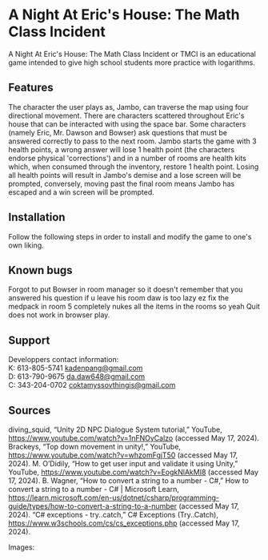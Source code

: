 # A Night At Eric's House: The Math Class Incident
A Night At Eric's House: The Math Class Incident or TMCI is an educational game intended to give high school students more practice with logarithms. 

## Features
The character the user plays as, Jambo, can traverse the map using four directional movement. There are characters scattered throughout Eric's house that can be interacted with using the space bar. Some characters (namely Eric, Mr. Dawson and Bowser) ask questions that must be answered correctly to pass to the next room. Jambo starts the game with 3 health points, a wrong answer will lose 1 health point (the characters endorse physical 'corrections') and in a number of rooms are health kits which, when consumed through the inventory, restore 1 health point. Losing all health points will result in Jambo's demise and a lose screen will be prompted, conversely, moving past the final room means Jambo has escaped and a win screen will be prompted. 

## Installation
Follow the following steps in order to install and modify the game to one's own liking. 

## Known bugs
Forgot to put Bowser in room manager so it doesn't remember that you answered his question if u leave his room daw is too lazy ez fix
the medpack in room 5 completely nukes all the items in the rooms so yeah
Quit does not work in browser play.

## Support
Developpers contact information: <br>
K: 613-805-5741 kadenpang@gmail.com <br>
D: 613-790-9675 da.daw648@gmail.com <br>
C: 343-204-0702 coktamyssovthingis@gmail.com <br>

## Sources
diving_squid, “Unity 2D NPC Dialogue System tutorial,” YouTube, https://www.youtube.com/watch?v=1nFNOyCalzo (accessed May 17, 2024). 
Brackeys, “Top down movement in unity!,” YouTube, https://www.youtube.com/watch?v=whzomFgjT50 (accessed May 17, 2024). 
M. O’Didily, “How to get user input and validate it using Unity,” YouTube, https://www.youtube.com/watch?v=EogkNlAkMI8 (accessed May 17, 2024). 
B. Wagner, “How to convert a string to a number - C#,” How to convert a string to a number - C# | Microsoft Learn, https://learn.microsoft.com/en-us/dotnet/csharp/programming-guide/types/how-to-convert-a-string-to-a-number (accessed May 17, 2024). 
“C# exceptions - try..catch,” C# Exceptions (Try..Catch), https://www.w3schools.com/cs/cs_exceptions.php (accessed May 17, 2024). 

Images:
